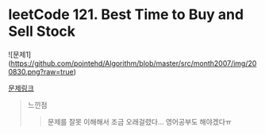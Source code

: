 # leetCode 121. Best Time to Buy and Sell Stock

![문제1] (https://github.com/pointehd/Algorithm/blob/master/src/month2007/img/200830.png?raw=true)

[문제링크](https://leetcode.com/problems/best-time-to-buy-and-sell-stock)

> 느낀점
> > 문제를 잘못 이해해서 조금 오래걸렸다... 영어공부도 해야겠다ㅠ
